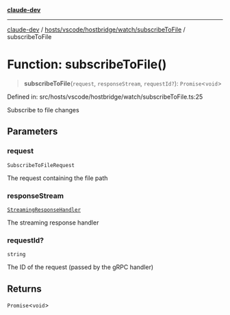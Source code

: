 [**claude-dev**](../../../../../../README.md)

***

[claude-dev](../../../../../../README.md) / [hosts/vscode/hostbridge/watch/subscribeToFile](../README.md) / subscribeToFile

# Function: subscribeToFile()

> **subscribeToFile**(`request`, `responseStream`, `requestId?`): `Promise`\<`void`\>

Defined in: src/hosts/vscode/hostbridge/watch/subscribeToFile.ts:25

Subscribe to file changes

## Parameters

### request

`SubscribeToFileRequest`

The request containing the file path

### responseStream

[`StreamingResponseHandler`](../../../../hostbridge-grpc-handler/type-aliases/StreamingResponseHandler.md)

The streaming response handler

### requestId?

`string`

The ID of the request (passed by the gRPC handler)

## Returns

`Promise`\<`void`\>
